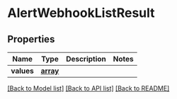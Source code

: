 # AlertWebhookListResult

## Properties
Name | Type | Description | Notes
------------ | ------------- | ------------- | -------------
**values** | [**array**](.md) |  | 

[[Back to Model list]](../README.md#documentation-for-models) [[Back to API list]](../README.md#documentation-for-api-endpoints) [[Back to README]](../README.md)

